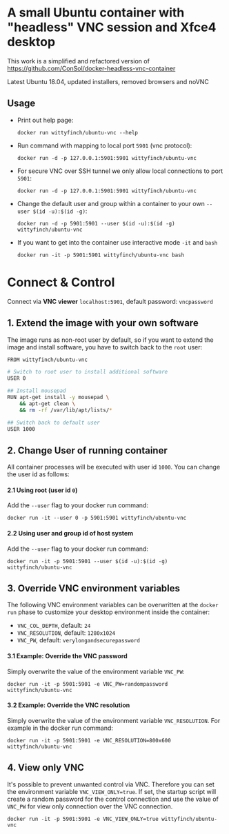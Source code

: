 # A small Ubuntu container with "headless" VNC session and Xfce4 desktop

This work is a simplified and refactored version of https://github.com/ConSol/docker-headless-vnc-container

Latest Ubuntu 18.04, updated installers, removed browsers and noVNC

## Usage
- Print out help page:

      docker run wittyfinch/ubuntu-vnc --help


- Run command with mapping to local port `5901` (vnc protocol):

      docker run -d -p 127.0.0.1:5901:5901 wittyfinch/ubuntu-vnc


- For secure VNC over SSH tunnel we only allow local connections to port `5901`:

      docker run -d -p 127.0.0.1:5901:5901 wittyfinch/ubuntu-vnc


- Change the default user and group within a container to your own `--user $(id -u):$(id -g)`:

      docker run -d -p 5901:5901 --user $(id -u):$(id -g) wittyfinch/ubuntu-vnc


- If you want to get into the container use interactive mode `-it` and `bash`

      docker run -it -p 5901:5901 wittyfinch/ubuntu-vnc bash


# Connect & Control

Connect via __VNC viewer__ `localhost:5901`, default password: `vncpassword`


## 1. Extend the image with your own software
The image runs as non-root user by default, so if you want to extend the image and install software, you have to switch back to the `root` user:

```bash
FROM wittyfinch/ubuntu-vnc

# Switch to root user to install additional software
USER 0

## Install mousepad
RUN apt-get install -y mousepad \
    && apt-get clean \
    && rm -rf /var/lib/apt/lists/*

## Switch back to default user
USER 1000
```


## 2. Change User of running container

All container processes will be executed with user id `1000`. You can change the user id as follows:


#### 2.1 Using root (user id `0`)
Add the `--user` flag to your docker run command:

    docker run -it --user 0 -p 5901:5901 wittyfinch/ubuntu-vnc


#### 2.2 Using user and group id of host system
Add the `--user` flag to your docker run command:

    docker run -it -p 5901:5901 --user $(id -u):$(id -g) wittyfinch/ubuntu-vnc


## 3. Override VNC environment variables
The following VNC environment variables can be overwritten at the `docker run` phase to customize your desktop environment inside the container:
* `VNC_COL_DEPTH`, default: `24`
* `VNC_RESOLUTION`, default: `1280x1024`
* `VNC_PW`, default: `verylongandsecurepassword`


#### 3.1 Example: Override the VNC password
Simply overwrite the value of the environment variable `VNC_PW`:

    docker run -it -p 5901:5901 -e VNC_PW=randompassword wittyfinch/ubuntu-vnc


#### 3.2 Example: Override the VNC resolution
Simply overwrite the value of the environment variable `VNC_RESOLUTION`. For example in the docker run command:

    docker run -it -p 5901:5901 -e VNC_RESOLUTION=800x600 wittyfinch/ubuntu-vnc


## 4. View only VNC
It's possible to prevent unwanted control via VNC. Therefore you can set the environment variable `VNC_VIEW_ONLY=true`. If set, the startup script will create a random password for the control connection and use the value of `VNC_PW` for view only connection over the VNC connection.

    docker run -it -p 5901:5901 -e VNC_VIEW_ONLY=true wittyfinch/ubuntu-vnc
